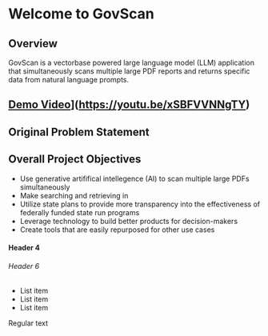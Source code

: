 # Welcome to GovScan
## Overview
GovScan is a vectorbase powered large language model (LLM) application that simultaneously scans multiple large PDF reports and returns specific data from natural language prompts.

## [Demo Video](https://youtu.be/xSBFVVNNgTY)](https://youtu.be/xSBFVVNNgTY)

## Original Problem Statement

## Overall Project Objectives
* Use generative artififical intellegence (AI) to scan multiple large PDFs simultaneously
* Make searching and retrieving in
* Utilize state plans to provide more transparency into the effectiveness of federally funded state run programs
* Leverage technology to build better products for decision-makers
* Create tools that are easily repurposed for other use cases

#### Header 4
###### Header 6

* List item
* List item
* List item

Regular text 
